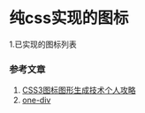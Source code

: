 # 纯css实现的图标

1.已实现的图标列表

### 参考文章
1. [CSS3图标图形生成技术个人攻略](http://www.zhangxinxu.com/wordpress/2014/04/css3-icon-%E5%9B%BE%E6%A0%87%E7%94%9F%E6%88%90%E6%8A%80%E6%9C%AF/)
2. [one-div](http://one-div.com/)